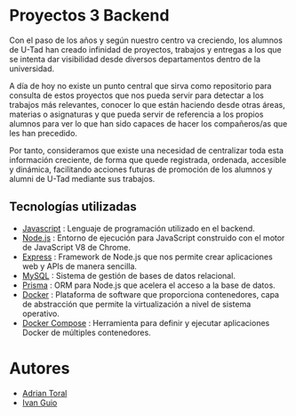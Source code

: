 # Proyectos 3 Backend

Con el paso de los años y según nuestro centro va creciendo, los alumnos de U-Tad han creado infinidad de proyectos, trabajos y entregas a los que se intenta dar visibilidad desde diversos departamentos dentro de la universidad.

A día de hoy no existe un punto central que sirva como repositorio para consulta de estos proyectos que nos pueda servir para detectar a los trabajos más relevantes, conocer lo que están haciendo desde otras áreas, materias o asignaturas y que pueda servir de referencia a los propios alumnos para ver lo que han sido capaces de hacer los compañeros/as que les han precedido.

Por tanto, consideramos que existe una necesidad de centralizar toda esta información creciente, de forma que quede registrada, ordenada, accesible y dinámica, facilitando acciones futuras de promoción de los alumnos y alumni de U-Tad mediante sus trabajos.

## Tecnologías utilizadas

- [Javascript](https://developer.mozilla.org/es/docs/Web/JavaScript) : Lenguaje de programación utilizado en el backend.
- [Node.js](https://nodejs.org/en) : Entorno de ejecución para JavaScript construido con el motor de JavaScript V8 de Chrome.
- [Express](https://expressjs.com/) : Framework de Node.js que nos permite crear aplicaciones web y APIs de manera sencilla.
- [MySQL](https://www.mysql.com/) : Sistema de gestión de bases de datos relacional.
- [Prisma](https://www.prisma.io/) : ORM para Node.js que acelera el acceso a la base de datos.
- [Docker](https://www.docker.com/) : Plataforma de software que proporciona contenedores, capa de abstracción que permite la virtualización a nivel de sistema operativo.
- [Docker Compose](https://docs.docker.com/compose/migrate/) : Herramienta para definir y ejecutar aplicaciones Docker de múltiples contenedores.

# Autores

- [Adrian Toral](https://github.com/adriantoral)
- [Ivan Guio]()